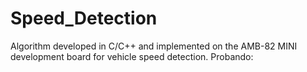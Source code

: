 # Speed_Detection
Algorithm developed in C/C++ and implemented on the AMB-82 MINI development board for vehicle speed detection.
Probando:
